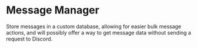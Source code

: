 # Message Manager

Store messages in a custom database, allowing for easier bulk message actions, and will possibly offer a way to get message data without sending a request to Discord.
